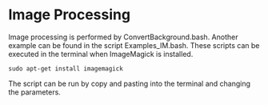 # Image Processing
Image processing is performed by ConvertBackground.bash. Another example can be found in the script Examples_IM.bash. These scripts can be executed in the terminal when ImageMagick is installed. 
```
sudo apt-get install imagemagick
```
The script can be run by copy and pasting into the terminal and changing the parameters.
